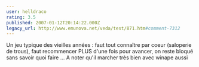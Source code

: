 ```yaml
---
user: helldraco
rating: 3.5
published: 2007-01-12T20:14:22.000Z
legacy_url: http://www.emunova.net/veda/test/871.htm#comment-7312
---
```

Un jeu typique des vieilles années : faut tout connaître par coeur (saloperie de trous), faut recommencer PLUS d'une fois pour avancer, on reste bloqué sans savoir quoi faire ... A noter qu'il marcher très bien avec winape aussi